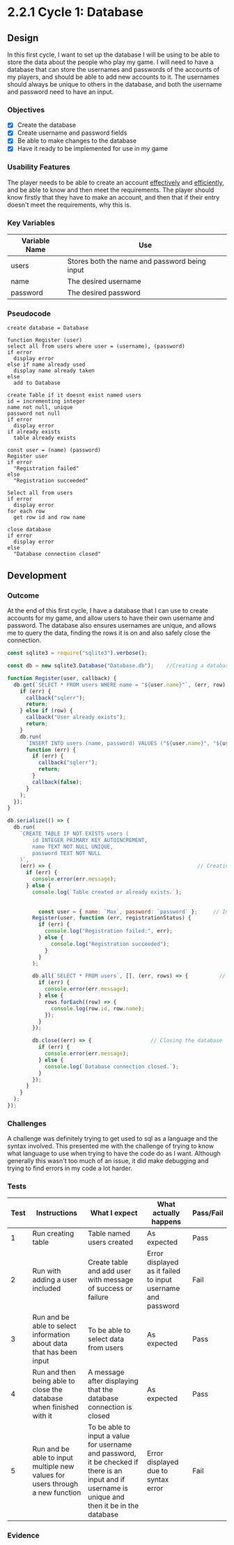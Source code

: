 # 2.2.1 Cycle 1: Database

## Design

In this first cycle, I want to set up the database I will be using to be able to store the data about the people who play my game. I will need to have a database that can store the usernames and passwords of the accounts of my players, and should be able to add new accounts to it. The usernames should always be unique to others in the database, and both the username and password need to have an input.&#x20;

### Objectives

* [x] Create the database
* [x] Create username and password fields
* [x] Be able to make changes to the database
* [x] Have it ready to be implemented for use in my game

### Usability Features

The player needs to be able to create an account [effectively](systems-diagram.md#effective) and [efficiently](systems-diagram.md#efficiency), and be able to know and then meet the requirements. The player should know firstly that they have to make an account, and then that if their entry doesn't meet the requirements, why this is.

### Key Variables

| Variable Name | Use                                           |
| ------------- | --------------------------------------------- |
| users         | Stores both the name and password being input |
| name          | The desired username                          |
| password      | The desired password                          |

### Pseudocode

```
create database = Database

function Register (user) 
select all from users where user = (username), (password)
if error
  display error
else if name already used
  display name already taken
else 
  add to Database

create Table if it doesnt exist named users
id = incrementing integer
name not null, unique
password not null
if error
  display error
if already exists
  table already exists
  
const user = (name) (password)
Register user
if error
  "Registration failed"
else 
  "Registration succeeded"
  
Select all from users 
if error
  display error
for each row
  get row id and row name
  
close database
if error
  display error
else 
  "Database connection closed"

```

## Development

### Outcome

At the end of this first cycle, I have a database that I can use to create accounts for my game, and allow users to have their own username and password. The database also ensures usernames are unique, and allows me to query the data, finding the rows it is on and also safely close the connection. &#x20;

```javascript
const sqlite3 = require("sqlite3").verbose();

const db = new sqlite3.Database("Database.db");    //Creating a database named Database

function Register(user, callback) {
  db.get(`SELECT * FROM users WHERE name = "${user.name}"`, (err, row) => {
    if (err) {
      callback("sqlerr");
      return;
    } else if (row) {
      callback("User already exists");
      return;
    }
    db.run(
      `INSERT INTO users (name, password) VALUES ("${user.name}", "${user.password}")`,
      function (err) {
        if (err) {
          callback("sqlerr");
          return;
        }
        callback(false);
      }
    );
  });
}

db.serialize(() => {
  db.run(
    `CREATE TABLE IF NOT EXISTS users (
        id INTEGER PRIMARY KEY AUTOINCREMENT,
        name TEXT NOT NULL UNIQUE,
        password TEXT NOT NULL
    )`,
    (err) => {                                               // Creating the database
      if (err) {
        console.error(err.message);
      } else {
        console.log(`Table created or already exists.`);
        
          
          const user = { name: `Max`, password: `password` };     // Inputting values
        Register(user, function (err, registrationStatus) {
          if (err) {
            console.log("Registration failed:", err);
          } else {
              console.log("Registration succeeded");
            } 
          }
        );

        db.all(`SELECT * FROM users`, [], (err, rows) => {          // To query the data
          if (err) {
            console.error(err.message);
          } else {
            rows.forEach((row) => {
              console.log(row.id, row.name);
            });
          }
        });

        db.close((err) => {                   // Closing the database
          if (err) {
            console.error(err.message);
          } else {
            console.log(`Database connection closed.`);
          }
        });
      }
    }
  );
});
```

### Challenges

A challenge was definitely trying to get used to sql as a language and the syntax involved. This presented me with the challenge of trying to know what language to use when trying to have the code do as I want. Although generally this wasn't too much of an issue, it did make debugging and trying to find errors in my code a lot harder.

### Tests

| Test | Instructions                                                                  | What I expect                                                                                                                                      | What actually happens                                       | Pass/Fail |
| ---- | ----------------------------------------------------------------------------- | -------------------------------------------------------------------------------------------------------------------------------------------------- | ----------------------------------------------------------- | --------- |
| 1    | Run creating table                                                            | Table named users created                                                                                                                          | As expected                                                 | Pass      |
| 2    | Run with adding a user included                                               | Create table and add user with message of success or failure                                                                                       | Error displayed as it failed to input username and password | Fail      |
| 3    | Run and be able to select information about data that has been input          | To be able to select data from users                                                                                                               | As expected                                                 | Pass      |
| 4    | Run and then being able to close the database when finished with it           | A message after displaying that the database connection is closed                                                                                  | As expected                                                 | Pass      |
| 5    | Run and be able to input multiple new values for users through a new function | To be able to input a value for username and password, it be checked if there is an input and if username is unique and then it be in the database | Error displayed due to syntax error                         | Fail      |

### Evidence
